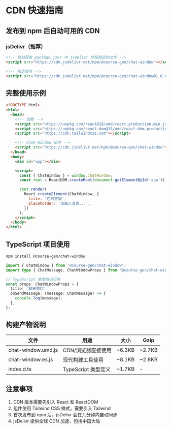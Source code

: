 # CDN 快速指南

## 发布到 npm 后自动可用的 CDN

### jsDelivr（推荐）

```html
<!-- 自动获取 package.json 中 jsdelivr 字段指定的文件 -->
<script src="https://cdn.jsdelivr.net/npm/@course-gen/chat-window"></script>

<!-- 指定版本 -->
<script src="https://cdn.jsdelivr.net/npm/@course-gen/chat-window@1.0.0"></script>
```

## 完整使用示例

```html
<!DOCTYPE html>
<html>
  <head>
    <!-- 依赖 -->
    <script src="https://unpkg.com/react@18/umd/react.production.min.js"></script>
    <script src="https://unpkg.com/react-dom@18/umd/react-dom.production.min.js"></script>
    <script src="https://cdn.tailwindcss.com"></script>

    <!-- Chat Window 组件 -->
    <script src="https://cdn.jsdelivr.net/npm/@course-gen/chat-window"></script>
  </head>
  <body>
    <div id="app"></div>

    <script>
      const { ChatWindow } = window.ChatWindow;
      const root = ReactDOM.createRoot(document.getElementById('app'));

      root.render(
        React.createElement(ChatWindow, {
          title: '在线客服',
          placeholder: '请输入消息...',
        })
      );
    </script>
  </body>
</html>
```

## TypeScript 项目使用

```bash
npm install @course-gen/chat-window
```

```typescript
import { ChatWindow } from '@course-gen/chat-window';
import type { ChatMessage, ChatWindowProps } from '@course-gen/chat-window';

// TypeScript 类型自动可用
const props: ChatWindowProps = {
  title: '聊天窗口',
  onSendMessage: (message: ChatMessage) => {
    console.log(message);
  },
};
```

## 构建产物说明

| 文件               | 用途                | 大小   | Gzip   |
| ------------------ | ------------------- | ------ | ------ |
| chat-window.umd.js | CDN/浏览器直接使用  | ~6.3KB | ~2.7KB |
| chat-window.es.js  | 现代构建工具使用    | ~8.1KB | ~2.8KB |
| index.d.ts         | TypeScript 类型定义 | ~1.7KB | -      |

## 注意事项

1. CDN 版本需要先引入 React 和 ReactDOM
2. 组件使用 Tailwind CSS 样式，需要引入 Tailwind
3. 首次发布到 npm 后，jsDelivr 会在几分钟内自动同步
4. jsDelivr 提供全球 CDN 加速，包括中国大陆
